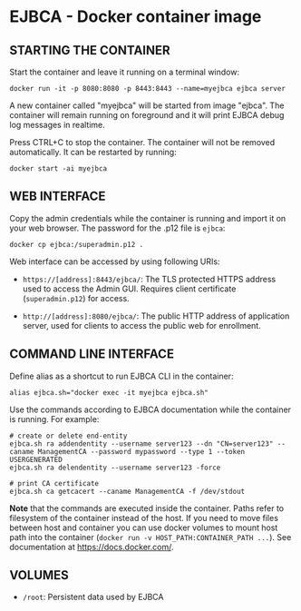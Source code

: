 
# EJBCA - Docker container image

## STARTING THE CONTAINER

Start the container and leave it running on a terminal window:

    docker run -it -p 8080:8080 -p 8443:8443 --name=myejbca ejbca server

A new container called "myejbca" will be started from image "ejbca".
The container will remain running on foreground and it will print
EJBCA debug log messages in realtime.

Press CTRL+C to stop the container.  The container will not be removed
automatically.  It can be restarted by running:

    docker start -ai myejbca


## WEB INTERFACE

Copy the admin credentials while the container is running and import
it on your web browser.  The password for the .p12 file is `ejbca`:

    docker cp ejbca:/superadmin.p12 .

Web interface can be accessed by using following URIs:

* `https://[address]:8443/ejbca/`:
  The TLS protected HTTPS address used to access the Admin GUI.
  Requires client certificate (`superadmin.p12`) for access.

* `http://[address]:8080/ejbca/`:
  The public HTTP address of application server, used for clients to
  access the public web for enrollment.



## COMMAND LINE INTERFACE

Define alias as a shortcut to run EJBCA CLI in the container:

    alias ejbca.sh="docker exec -it myejbca ejbca.sh"

Use the commands according to EJBCA documentation while the container
is running.  For example:

    # create or delete end-entity
    ejbca.sh ra addendentity --username server123 --dn "CN=server123" --caname ManagementCA --password mypassword --type 1 --token USERGENERATED
    ejbca.sh ra delendentity --username server123 -force

    # print CA certificate
    ejbca.sh ca getcacert --caname ManagementCA -f /dev/stdout

**Note** that the commands are executed inside the container.  Paths
refer to filesystem of the container instead of the host.  If you need
to move files between host and container you can use docker volumes to
mount host path into the container (`docker run -v
HOST_PATH:CONTAINER_PATH ...`).  See documentation at
https://docs.docker.com/.


## VOLUMES

  * `/root`:
  Persistent data used by EJBCA

<!---

To test rendering:
ronn --roff --pipe files/docker-entrypoint.md | man -l -

Render to man page:
ronn --roff --pipe files/docker-entrypoint.md > files/docker-entrypoint.man

--->
